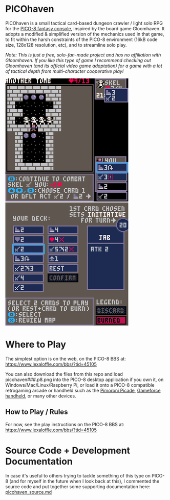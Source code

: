 # PICOhaven

PICOhaven is a small tactical card-based dungeon crawler / light solo RPG for the [PICO-8 fantasy console](https://www.lexaloffle.com/pico-8.php), inspired by the board game Gloomhaven. It adopts a modified & simplified version of the mechanics used in that game, to fit within the harsh constraints of the PICO-8 environment (16kB code size, 128x128 resolution, etc), and to streamline solo play.

*Note: This is just a free, solo-fan-made project and has no affiliation with Gloomhaven. If you like this type of game I recommend checking out Gloomhaven (and its official video game adaptation) for a game with a lot of tactical depth from multi-character cooperative play!*

![animated gif](picohaven100_19.gif)
![animated gif](picohaven100_15.gif)

# Where to Play

The simplest option is on the web, on the PICO-8 BBS at: https://www.lexaloffle.com/bbs/?tid=45105

You can also download the files from this repo and load picohaven###.p8.png into the PICO-8 desktop application if you own it, on Windows/Mac/Linux/Raspberry Pi, or load it onto a PICO-8 compatible retrogaming arcade or handheld such as the [Pimoroni Picade](https://shop.pimoroni.com/products/picade), [Gameforce handheld](https://gameforce.fun/products/gameforce-handheld), or many other devices.

## How to Play / Rules

For now, see the play instructions on the PICO-8 BBS at: https://www.lexaloffle.com/bbs/?tid=45105

# Source Code + Development Documentation

In case it's useful to others trying to tackle something of this type on PICO-8 (and for myself in the future when I look back at this), I commented the source code and put together some supporting documentation here: [picohaven_source.md](picohaven_source.md)